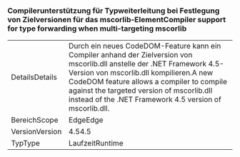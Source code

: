 ### <a name="compiler-support-for-type-forwarding-when-multi-targeting-mscorlib"></a><span data-ttu-id="6bf82-101">Compilerunterstützung für Typweiterleitung bei Festlegung von Zielversionen für das mscorlib-Element</span><span class="sxs-lookup"><span data-stu-id="6bf82-101">Compiler support for type forwarding when multi-targeting mscorlib</span></span>

|   |   |
|---|---|
|<span data-ttu-id="6bf82-102">Details</span><span class="sxs-lookup"><span data-stu-id="6bf82-102">Details</span></span>|<span data-ttu-id="6bf82-103">Durch ein neues CodeDOM-Feature kann ein Compiler anhand der Zielversion von mscorlib.dll anstelle der .NET Framework 4.5-Version von mscorlib.dll kompilieren.</span><span class="sxs-lookup"><span data-stu-id="6bf82-103">A new CodeDOM feature allows a compiler to compile against the targeted version of mscorlib.dll instead of the .NET Framework 4.5 version of mscorlib.dll.</span></span>|
|<span data-ttu-id="6bf82-104">Bereich</span><span class="sxs-lookup"><span data-stu-id="6bf82-104">Scope</span></span>|<span data-ttu-id="6bf82-105">Edge</span><span class="sxs-lookup"><span data-stu-id="6bf82-105">Edge</span></span>|
|<span data-ttu-id="6bf82-106">Version</span><span class="sxs-lookup"><span data-stu-id="6bf82-106">Version</span></span>|<span data-ttu-id="6bf82-107">4.5</span><span class="sxs-lookup"><span data-stu-id="6bf82-107">4.5</span></span>|
|<span data-ttu-id="6bf82-108">Typ</span><span class="sxs-lookup"><span data-stu-id="6bf82-108">Type</span></span>|<span data-ttu-id="6bf82-109">Laufzeit</span><span class="sxs-lookup"><span data-stu-id="6bf82-109">Runtime</span></span>|

